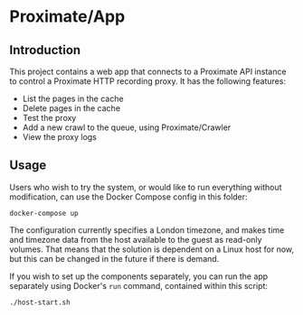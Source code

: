 Proximate/App
===

Introduction
---

This project contains a web app that connects to a Proximate API instance to control a Proximate
HTTP recording proxy. It has the following features:

* List the pages in the cache
* Delete pages in the cache
* Test the proxy
* Add a new crawl to the queue, using Proximate/Crawler
* View the proxy logs

Usage
---

Users who wish to try the system, or would like to run everything without modification, can
use the Docker Compose config in this folder:

    docker-compose up

The configuration currently specifies a London timezone, and makes time and timezone
data from the host available to the guest as read-only volumes. That means that the solution
is dependent on a Linux host for now, but this can be changed in the future if there is
demand.

If you wish to set up the components separately, you can run the app separately using Docker's
`run` command, contained within this script:

    ./host-start.sh
